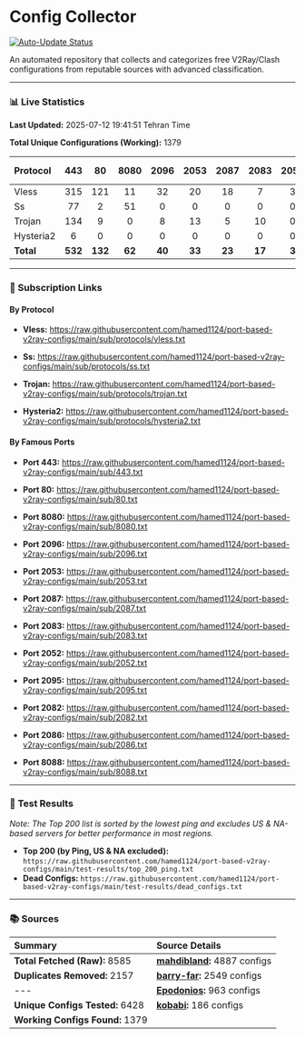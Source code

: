 # Config Collector

[![Auto-Update Status](https://github.com/hamed1124/port-based-v2ray-configs/actions/workflows/main.yml/badge.svg)](https://github.com/hamed1124/port-based-v2ray-configs/actions/workflows/main.yml)

An automated repository that collects and categorizes free V2Ray/Clash configurations from reputable sources with advanced classification.

---

### 📊 Live Statistics

**Last Updated:** 2025-07-12 19:41:51 Tehran Time

**Total Unique Configurations (Working):** 1379

| Protocol | 443 | 80 | 8080 | 2096 | 2053 | 2087 | 2083 | 2052 | 2095 | 2082 | 2086 | 8088 | Other Ports | Total |
|:---| :---: | :---: | :---: | :---: | :---: | :---: | :---: | :---: | :---: | :---: | :---: | :---: |:---:|:---:|
| Vless | 315 | 121 | 11 | 32 | 20 | 18 | 7 | 3 | 1 | 1 | 0 | 0 | 301 | **830** |
| Ss | 77 | 2 | 51 | 0 | 0 | 0 | 0 | 0 | 0 | 0 | 0 | 0 | 178 | **308** |
| Trojan | 134 | 9 | 0 | 8 | 13 | 5 | 10 | 0 | 0 | 0 | 0 | 0 | 54 | **233** |
| Hysteria2 | 6 | 0 | 0 | 0 | 0 | 0 | 0 | 0 | 0 | 0 | 0 | 0 | 2 | **8** |
| **Total** | **532** | **132** | **62** | **40** | **33** | **23** | **17** | **3** | **1** | **1** | **0** | **0** | **535** | **1379** |

---

### 🚀 Subscription Links

#### By Protocol

- **Vless:**
  https://raw.githubusercontent.com/hamed1124/port-based-v2ray-configs/main/sub/protocols/vless.txt

- **Ss:**
  https://raw.githubusercontent.com/hamed1124/port-based-v2ray-configs/main/sub/protocols/ss.txt

- **Trojan:**
  https://raw.githubusercontent.com/hamed1124/port-based-v2ray-configs/main/sub/protocols/trojan.txt

- **Hysteria2:**
  https://raw.githubusercontent.com/hamed1124/port-based-v2ray-configs/main/sub/protocols/hysteria2.txt

#### By Famous Ports

- **Port 443:**
  https://raw.githubusercontent.com/hamed1124/port-based-v2ray-configs/main/sub/443.txt

- **Port 80:**
  https://raw.githubusercontent.com/hamed1124/port-based-v2ray-configs/main/sub/80.txt

- **Port 8080:**
  https://raw.githubusercontent.com/hamed1124/port-based-v2ray-configs/main/sub/8080.txt

- **Port 2096:**
  https://raw.githubusercontent.com/hamed1124/port-based-v2ray-configs/main/sub/2096.txt

- **Port 2053:**
  https://raw.githubusercontent.com/hamed1124/port-based-v2ray-configs/main/sub/2053.txt

- **Port 2087:**
  https://raw.githubusercontent.com/hamed1124/port-based-v2ray-configs/main/sub/2087.txt

- **Port 2083:**
  https://raw.githubusercontent.com/hamed1124/port-based-v2ray-configs/main/sub/2083.txt

- **Port 2052:**
  https://raw.githubusercontent.com/hamed1124/port-based-v2ray-configs/main/sub/2052.txt

- **Port 2095:**
  https://raw.githubusercontent.com/hamed1124/port-based-v2ray-configs/main/sub/2095.txt

- **Port 2082:**
  https://raw.githubusercontent.com/hamed1124/port-based-v2ray-configs/main/sub/2082.txt

- **Port 2086:**
  https://raw.githubusercontent.com/hamed1124/port-based-v2ray-configs/main/sub/2086.txt

- **Port 8088:**
  https://raw.githubusercontent.com/hamed1124/port-based-v2ray-configs/main/sub/8088.txt

---

### 🧪 Test Results
*Note: The Top 200 list is sorted by the lowest ping and excludes US & NA-based servers for better performance in most regions.*

- **Top 200 (by Ping, US & NA excluded):** `https://raw.githubusercontent.com/hamed1124/port-based-v2ray-configs/main/test-results/top_200_ping.txt`
- **Dead Configs:** `https://raw.githubusercontent.com/hamed1124/port-based-v2ray-configs/main/test-results/dead_configs.txt`

---

### 📚 Sources

| Summary | Source Details |
|:---|:---|
| **Total Fetched (Raw):** 8585 | **[mahdibland](https://github.com/mahdibland/V2RayAggregator):** 4887 configs |
| **Duplicates Removed:** 2157 | **[barry-far](https://github.com/barry-far/V2ray-Config):** 2549 configs |
| --- | **[Epodonios](https://github.com/Epodonios/v2ray-configs):** 963 configs |
| **Unique Configs Tested:** 6428 | **[kobabi](https://github.com/liketolivefree/kobabi):** 186 configs |
| **Working Configs Found:** 1379 |  |
